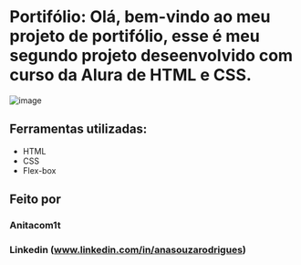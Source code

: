 # Portifólio: Olá, bem-vindo ao meu projeto de portifólio, esse é meu segundo projeto deseenvolvido com curso da Alura de HTML e CSS.
![image][def]
## Ferramentas utilizadas:
* HTML
* CSS
* Flex-box
## Feito por
### Anitacom1t
### Linkedin (www.linkedin.com/in/anasouzarodrigues)

[def]: https://user-images.githubusercontent.com/77756047/211304452-220fedf0-f91b-490f-8a65-a60ce860bc5c.png